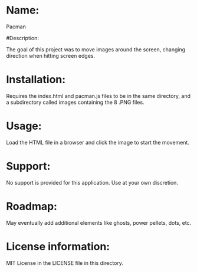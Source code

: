 # Name:

Pacman

#Description:

The goal of this project was to move images around the screen, changing direction when hitting screen edges.

# Installation:

Requires the index.html and pacman.js files to be in the same directory, and a subdirectory called images containing the 8 .PNG files.

# Usage:

Load the HTML file in a browser and click the image to start the movement.

# Support:

No support is provided for this application.  Use at your own discretion.

# Roadmap:

May eventually add additional elements like ghosts, power pellets, dots, etc.

# License information:

MIT License in the LICENSE file in this directory.